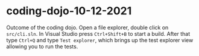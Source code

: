 # coding-dojo-10-12-2021

Outcome of the coding dojo. Open a file explorer, double click on `src/cli.sln`. In Visual Studio press `Ctrl+Shift+B` to start a build. After that type `Ctrl+Q` and type `Test explorer`, which brings up the test explorer view 
allowing you to run the tests.
